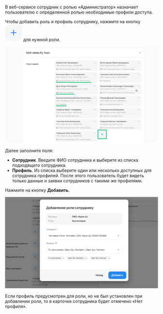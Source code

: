 В веб-сервисе сотрудник с ролью «Администратор» назначает пользователю с определенной ролью необходимые профили доступа. 

Чтобы добавить роль и профиль сотруднику, нажмите на кнопку ![](./assets/IconButton.png "inline") для нужной роли. 

![](./assets/admin-role.png)

Далее заполните поля:

- **Сотрудник**. Введите ФИО сотрудника и выберите из списка подходящего сотрудника.
- **Профиль**. Из списка выберите один или несколько доступных для сотрудника профилей. После этого пользователь будет видеть только данные и заявки сотрудников с такими же профилями. 


Нажмите на кнопку **Добавить**.

![](./assets/profile_dostup.png)

Если профиль предусмотрен для роли, но не был установлен при добавлении роли, то в карточке сотрудника будет отмечено «Нет профиля».